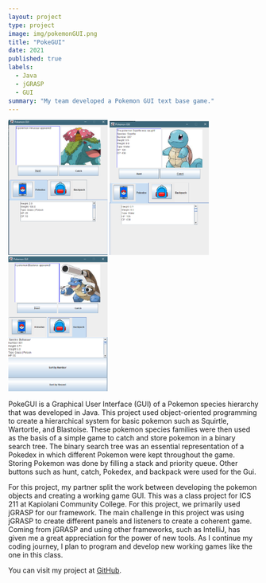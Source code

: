 ```yaml
---
layout: project
type: project
image: img/pokemonGUI.png
title: "PokeGUI"
date: 2021
published: true
labels:
  - Java
  - jGRASP
  - GUI
summary: "My team developed a Pokemon GUI text base game."
---
```


<div class="text-center p-4">
  <img width="200px" src="../img/pokemonGUI.png" class="img-thumbnail" >
  <img width="200px" src="../img/PokeGUISquirtle.png" class="img-thumbnail" >
  <img width="200px" src="../img/pokeguibackpack.png" class="img-thumbnail" >
</div>

PokeGUI is a Graphical User Interface (GUI) of a Pokemon species hierarchy that was developed in Java. This project used object-oriented programming to create a hierarchical system for basic pokemon such as Squirtle, Wartortle, and Blastoise. These pokemon species families were then used as the basis of a simple game to catch and store pokemon in a binary search tree. The binary search tree was an essential representation of a Pokedex in which different Pokemon were kept throughout the game. Storing Pokemon was done by filling a stack and priority queue. Other buttons such as hunt, catch, Pokedex, and backpack were used for the Gui. 

For this project, my partner split the work between developing the pokemon objects and creating a working game GUI. This was a class project for ICS 211 at Kapiolani Community College. For this project, we primarily used jGRASP for our framework. The main challenge in this project was using jGRASP to create different panels and listeners to create a coherent game. Coming from jGRASP and using other frameworks, such as IntelliJ, has given me a great appreciation for the power of new tools. As I continue my coding journey, I plan to program and develop new working games like the one in this class. 

You can visit my project at [GitHub](https://github.com/ICSatKCC/a9-pokegui-s21-group-4-1.git).
